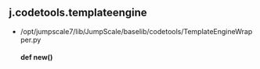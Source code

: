 ## j.codetools.templateengine

- /opt/jumpscale7/lib/JumpScale/baselib/codetools/TemplateEngineWrapper.py

    #### def new() 
